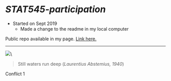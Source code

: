 # **_STAT545-participation_**

- Started on Sept 2019
  - Made a change to the readme in my local computer
  
Public repo available in my page.  [Link here.](https://github.com/azmigueldario/STAT545-participation)

****

![](https://cdn.pixabay.com/photo/2016/11/29/04/19/beach-1867285_960_720.jpg)\

> Still waters run deep (*Laurentius Abstemius, 1940*)

Conflict 1 